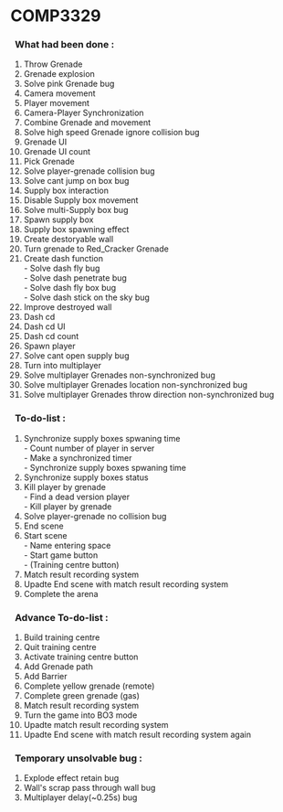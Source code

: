 # COMP3329
### &nbsp;&nbsp;What had been done :
1. Throw Grenade 
2. Grenade explosion
3. Solve pink Grenade bug
4. Camera movement
5. Player movement
6. Camera-Player Synchronization
7. Combine Grenade and movement
8. Solve high speed Grenade ignore collision bug
9. Grenade UI
10. Grenade UI count
11. Pick Grenade
12. Solve player-grenade collision bug
13. Solve cant jump on box bug
14. Supply box interaction
15. Disable Supply box movement
16. Solve multi-Supply box bug
17. Spawn supply box
18. Supply box spawning effect
19. Create destoryable wall
20. Turn grenade to Red_Cracker Grenade
21. Create dash function
<br/> - Solve dash fly bug
<br/> - Solve dash penetrate bug
<br/> - Solve dash fly box bug
<br/> - Solve dash stick on the sky bug
21. Improve destroyed wall
22. Dash cd
23. Dash cd UI
24. Dash cd count
25. Spawn player
26. Solve cant open supply bug
27. Turn into multiplayer
28. Solve multiplayer Grenades non-synchronized bug 
29. Solve multiplayer Grenades location non-synchronized bug 
30. Solve multiplayer Grenades throw direction non-synchronized bug 
### &nbsp;&nbsp;To-do-list :
1. Synchronize supply boxes spwaning time 
<br/> - Count number of player in server
<br/> - Make a synchronized timer
<br/> - Synchronize supply boxes spwaning time 
2. Synchronize supply boxes status
3. Kill player by grenade
<br /> - Find a dead version player
<br /> - Kill player by grenade
4. Solve player-grenade no collision bug
5. End scene
6. Start scene 
<br /> - Name entering space
<br /> - Start game button
<br /> - (Training centre button)
7. Match result recording system 
8. Upadte End scene with match result recording system 
9. Complete the arena
### &nbsp;&nbsp;Advance To-do-list :
1. Build training centre
2. Quit training centre
3. Activate training centre button 
4. Add Grenade path 
5. Add Barrier
6. Complete yellow grenade (remote)
7. Complete green grenade (gas)
8. Match result recording system 
9. Turn the game into BO3 mode
10. Upadte match result recording system
11. Upadte End scene with match result recording system again 
### &nbsp;&nbsp;Temporary unsolvable bug :
1. Explode effect retain bug
2. Wall's scrap pass through wall bug 
3. Multiplayer delay(~0.25s) bug
